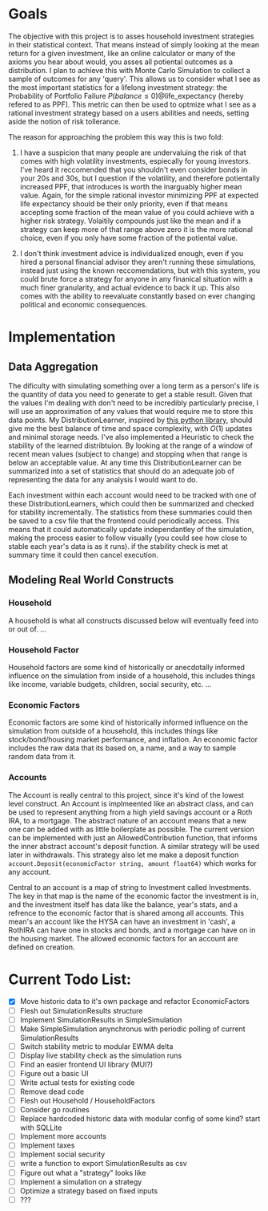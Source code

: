 # Goals

The objective with this project is to asses household investment strategies in their statistical context. That means instead of simply looking at the mean return for a given investment, like an online calculator or many of the axioms you hear about would, you asses all potiental outcomes as a distribution. I plan to achieve this with Monte Carlo Simulation to collect a sample of outcomes for any 'query'. This allows us to consider what I see as the most important statistics for a lifelong investment strategy: the Probability of Portfolio Failure $P(balance ≤ 0)$@life_expectancy (hereby refered to as PPF). This metric can then be used to optmize what I see as a rational investment strategy based on a users abilities and needs, setting aside the notion of risk tollerance.

The reason for approaching the problem this way this is two fold:

1. I have a suspicion that many people are undervaluing the risk of that comes with high volatility investments, espiecally for young investors. I've heard it reccomended that you shouldn't even consider bonds in your 20s and 30s, but I question if the volatility, and therefore potientally increased PPF, that introduces is worth the inarguably higher mean value. Again, for the simple rational investor minimizing PPF at expected life expectancy should be their only priority, even if that means accepting some fraction of the mean value of you could achieve with a higher risk strategy. Volaitily compounds just like the mean and if a strategy can keep more of that range above zero it is the more rational choice, even if you only have some fraction of the potiental value.

2. I don't think investment advice is individualized enough, even if you hired a personal financial advisor they aren't running these simulations, instead just using the known reccomendations, but with this system, you could brute force a strategy for anyone in any finanical situation with a much finer granularity, and actual evidence to back it up. This also comes with the ability to reevaluate constantly based on ever changing political and economic consequences.

# Implementation

## Data Aggregation

The dificulty with simulating something over a long term as a person's life is the quantity of data you need to generate to get a stable result. Given that the values I'm dealing with don't need to be incredibly particularly precise, I will use an approximation of any values that would require me to store this data points. My DistributionLearner, inspired by [this python library](https://github.com/cxxr/LiveStats/blob/master/livestats/livestats.py), should give me the best balance of time and space complexity, with $O(1)$ updates and minimal storage needs. I've also implemented a Heuristic to check the stability of the learned distribtuion. By looking at the range of a window of recent mean values (subject to change) and stopping when that range is below an acceptable value. At any time this DistributionLearner can be summarized into a set of statistics that should do an adequate job of representing the data for any analysis I would want to do.

Each investment within each account would need to be tracked with one of these DistributionLearners, which could then be summarized and checked for stability incrementally. The statistics from these summaries could then be saved to a csv file that the frontend could periodically access. This means that it could automatically update independantley of the simulation, making the process easier to follow visually (you could see how close to stable each year's data is as it runs). if the stability check is met at summary time it could then cancel execution.

## Modeling Real World Constructs

### Household

A household is what all constructs discussed below will eventually feed into or out of. ...

### Household Factor

Household factors are some kind of historically or anecdotally informed influence on the simulation from inside of a household, this includes things like income, variable budgets, children, social security, etc. ...

### Economic Factors

Economic factors are some kind of historically informed influence on the simulation from outside of a household, this includes things like stock/bond/housing market performance, and inflation. An economic factor includes the raw data that its based on, a name, and a way to sample random data from it.

### Accounts

The Account is really central to this project, since it's kind of the lowest level construct. An Account is implmeented like an abstract class, and can be used to represent anything from a high yield savings account or a Roth IRA, to a mortgage. The abstract nature of an account means that a new one can be added with as little boilerplate as possible. The current version can be implemented with just an AllowedContribution function, that informs the inner abstract account's deposit function. A similar strategy will be used later in withdrawals. This strategy also let me make a deposit function `account.Deposit(economicFactor string, amount float64)` which works for any account.

Central to an account is a map of string to Investment called Investments. The key in that map is the name of the economic factor the investment is in, and the investment itself has data like the balance, year's stats, and a refrence to the economic factor that is shared among all accounts. This mean's an account like the HYSA can have an investment in 'cash', a RothIRA can have one in stocks and bonds, and a mortgage can have on in the housing market. The allowed economic factors for an account are defined on creation.

# Current Todo List:

- [x] Move historic data to it's own package and refactor EconomicFactors
- [ ] Flesh out SimulationResults structure
- [ ] Implement SimulationResults in SimpleSimulation
- [ ] Make SimpleSimulation anynchronus with periodic polling of current SimulationResults
- [ ] Switch stability metric to modular EWMA delta
- [ ] Display live stability check as the simulation runs
- [ ] Find an easier frontend UI library (MUI?)
- [ ] Figure out a basic UI
- [ ] Write actual tests for existing code
- [ ] Remove dead code
- [ ] Flesh out Household / HouseholdFactors
- [ ] Consider go routines
- [ ] Replace hardcoded historic data with modular config of some kind? start with SQLLite
- [ ] Implement more accounts
- [ ] Implement taxes
- [ ] Implement social security
- [ ] write a function to export SimulationResults as csv
- [ ] Figure out what a "strategy" looks like
- [ ] Implement a simulation on a strategy
- [ ] Optimize a strategy based on fixed inputs
- [ ] ???
